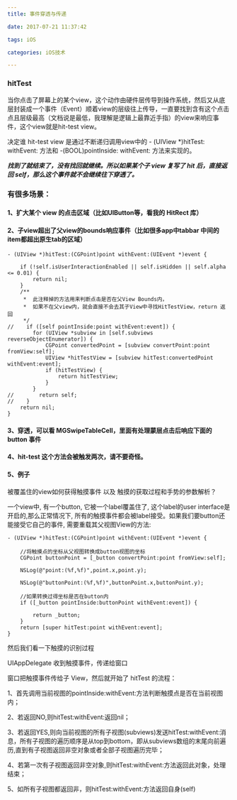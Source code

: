 ```yaml
---
title: 事件穿透与传递

date: 2017-07-21 11:37:42

tags: iOS

categories: iOS技术

---
```


### hitTest

当你点击了屏幕上的某个view，这个动作由硬件层传导到操作系统，然后又从底层封装成一个事件（Event）顺着view的层级往上传导，一直要找到含有这个点击点且层级最高（文档说是最低，我理解是逻辑上最靠近手指）的view来响应事件，这个view就是hit-test view。


决定谁 hit-test view 是通过不断递归调用view中的 - (UIView *)hitTest: withEvent: 方法和 -(BOOL)pointInside: withEvent: 方法来实现的。

***找到了就结束了，没有找回就继续。所以如果某个子 view 复写了 hit 后，直接返回 self，那么这个事件就不会继续往下穿透了。***


### 有很多场景：

#### 1、扩大某个 view 的点击区域（比如UIButton等，看我的 HitRect 库）

#### 2、子view超出了父view的bounds响应事件（比如很多app中tabbar 中间的item都超出原生tab的区域）

```
- (UIView *)hitTest:(CGPoint)point withEvent:(UIEvent *)event {

    if (!self.isUserInteractionEnabled || self.isHidden || self.alpha <= 0.01) {
        return nil;
    }
    /**
     *  此注释掉的方法用来判断点击是否在父View Bounds内，
     *  如果不在父view内，就会直接不会去其子View中寻找HitTestView，return 返回
     */
//    if ([self pointInside:point withEvent:event]) {
        for (UIView *subview in [self.subviews reverseObjectEnumerator]) {
            CGPoint convertedPoint = [subview convertPoint:point fromView:self];
            UIView *hitTestView = [subview hitTest:convertedPoint withEvent:event];
            if (hitTestView) {
                return hitTestView;
            }
        }
//        return self;
//    }
    return nil;
}
```

#### 3、穿透，可以看 MGSwipeTableCell，里面有处理蒙层点击后响应下面的 button 事件

#### 4、hit-test 这个方法会被触发两次，请不要奇怪。

#### 5、例子

 被覆盖住的view如何获得触摸事件 以及 触摸的获取过程和手势的参数解析？

 一个view中, 有一个button, 它被一个label覆盖住了, 这个label的user interface是开启的,那么正常情况下, 所有的触摸事件都会被label接受。如果我们要button还能接受它自己的事件, 需要重载其父视图View的方法:

```
- (UIView *)hitTest:(CGPoint)point withEvent:(UIEvent *)event {

    //将触摸点的坐标从父视图转换成button视图的坐标
    CGPoint buttonPoint = [_button convertPoint:point fromView:self];

    NSLog(@"point:(%f,%f)",point.x,point.y);

    NSLog(@"buttonPoint:(%f,%f)",buttonPoint.x,buttonPoint.y);

    //如果转换过得坐标是否在button内
    if ([_button pointInside:buttonPoint withEvent:event]) {

        return _button;
    }
    return [super hitTest:point withEvent:event];
}
```

然后我们看一下触摸的识别过程

UIAppDelegate 收到触摸事件，传递给窗口

窗口把触摸事件传给子 View，然后就开始了 hitTest 的流程：

1、首先调用当前视图的pointInside:withEvent:方法判断触摸点是否在当前视图内；

2、若返回NO,则hitTest:withEvent:返回nil；

3、若返回YES,则向当前视图的所有子视图(subviews)发送hitTest:withEvent:消息，所有子视图的遍历顺序是从top到bottom，即从subviews数组的末尾向前遍历,直到有子视图返回非空对象或者全部子视图遍历完毕；

4、若第一次有子视图返回非空对象,则hitTest:withEvent:方法返回此对象，处理结束；

5、如所有子视图都返回非，则hitTest:withEvent:方法返回自身(self)
